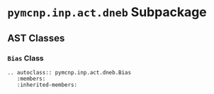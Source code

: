 # `pymcnp.inp.act.dneb` Subpackage

## AST Classes

### `Bias` Class

```{eval-rst}
.. autoclass:: pymcnp.inp.act.dneb.Bias
   :members:
   :inherited-members:
```
